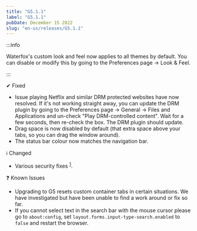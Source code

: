 ```yaml
---
title: "G5.1.1"
label: "G5.1.1"
pubDate: December 15 2022
slug: "en-us/releases/G5.1.1"
---
```


:::info

Waterfox's custom look and feel now applies to all themes by default. You can disable or modify this by going to the Preferences page → Look & Feel.

:::

✔ Fixed

* Issue playing Netflix and similar DRM protected websites have now resolved. If it's not working straight away, you can update the DRM plugin by going to the Preferences page → General → Files and Applications and un-check "Play DRM-controlled content". Wait for a few seconds, then re-check the box. The DRM plugin should update.
* Drag space is now disabled by default (that extra space above your tabs, so you can drag the window around).
* The status bar colour now matches the navigation bar.

ℹ️ Changed

* Various security fixes <sup>[1](https://www.mozilla.org/en-US/security/advisories/mfsa2022-52/)</sup>.

❓ Known Issues

* Upgrading to G5 resets custom container tabs in certain situations. We have investigated but have been unable to find a work around or fix so far.
* If you cannot select text in the search bar with the mouse cursor please go to `about:config`, set `layout.forms.input-type-search.enabled` to `false` and restart the browser.
